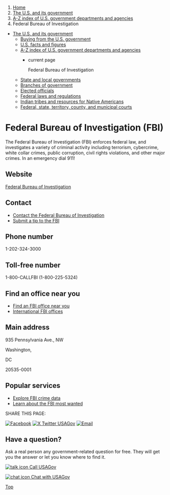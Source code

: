 1. [Home](/)
2. [The U.S. and its government](/about-the-us)
3. [A-Z index of U.S. government departments and agencies](/agency-index)
4. Federal Bureau of Investigation

* [The U.S. and its government](/about-the-us)
  + [Buying from the U.S. government](/buy-from-government)
  + [U.S. facts and figures](/facts-figures)
  + [A-Z index of U.S. government departments and agencies](/agency-index)
    - current page

      Federal Bureau of Investigation
  + [State and local governments](/state-local-governments)
  + [Branches of government](/branches-of-government)
  + [Elected officials](/elected-officials)
  + [Federal laws and regulations](/laws-and-regulations)
  + [Indian tribes and resources for Native Americans](/tribes)
  + [Federal, state, territory, county, and municipal courts](/courts)

Federal Bureau of Investigation
(FBI)
=====================================

The Federal Bureau of Investigation (FBI) enforces federal law, and investigates a variety of criminal activity including terrorism, cybercrime, white collar crimes, public corruption, civil rights violations, and other major crimes. In an emergency dial 911!

Website
-------

[Federal Bureau of Investigation](https://www.fbi.gov)

Contact
-------

* [Contact the Federal Bureau of Investigation](https://www.fbi.gov/contact-us/fbi-headquarters)
* [Submit a tip to the FBI](https://tips.fbi.gov/)

Phone number
------------

1-202-324-3000

Toll-free number
----------------

1-800-CALLFBI (1-800-225-5324)

Find an office near you
-----------------------

* [Find an FBI office near you](https://www.fbi.gov/contact-us/field-offices)
* [International FBI offices](https://www.fbi.gov/contact-us/international-offices)

Main address
------------

935 Pennsylvania Ave., NW
  

Washington,

DC

20535-0001

Popular services
----------------

* [Explore FBI crime data](https://cde.ucr.cjis.gov/LATEST/webapp/#/pages/home)
* [Learn about the FBI most wanted](https://www.fbi.gov/wanted/topten)

SHARE THIS PAGE:

[![Facebook](/themes/custom/usagov/images/social-media-icons/Facebook_Icon.svg)](https://www.facebook.com/sharer/sharer.php?u=https://www.usa.gov/agencies/federal-bureau-of-investigation&v=3)
[![X Twitter USAGov](/themes/custom/usagov/images/social-media-icons/X_Twitter_Icon.svg?version=2)](https://twitter.com/intent/tweet?source=webclient&text=https://www.usa.gov/agencies/federal-bureau-of-investigation)
[![Email](/themes/custom/usagov/images/social-media-icons/Email_Icon.svg?version=2)](mailto:?subject=https://www.usa.gov/agencies/federal-bureau-of-investigation)

Have a question?
----------------

Ask a real person any government-related question for free. They will get you the answer or let you know where to find it.

[![talk icon](/themes/custom/usagov/images/ICONS_talk.png)
Call USAGov](/phone)

[![chat icon](/themes/custom/usagov/images/ICONS_chat.png)
Chat with USAGov](/chat)

[Top](#main-content)